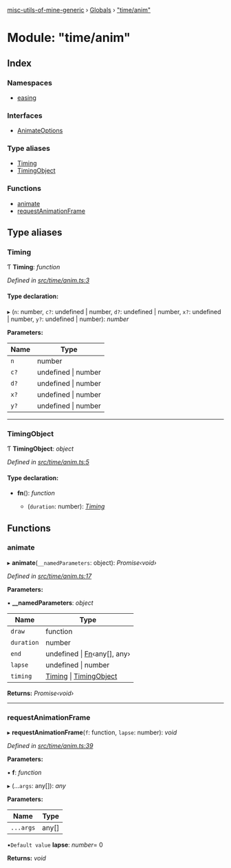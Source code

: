 [misc-utils-of-mine-generic](../README.md) › [Globals](../globals.md) › ["time/anim"](_time_anim_.md)

# Module: "time/anim"

## Index

### Namespaces

* [easing](_time_anim_.easing.md)

### Interfaces

* [AnimateOptions](../interfaces/_time_anim_.animateoptions.md)

### Type aliases

* [Timing](_time_anim_.md#timing)
* [TimingObject](_time_anim_.md#timingobject)

### Functions

* [animate](_time_anim_.md#animate)
* [requestAnimationFrame](_time_anim_.md#requestanimationframe)

## Type aliases

###  Timing

Ƭ **Timing**: *function*

*Defined in [src/time/anim.ts:3](https://github.com/cancerberoSgx/misc-utils-of-mine/blob/4ff3641/misc-utils-of-mine-generic/src/time/anim.ts#L3)*

#### Type declaration:

▸ (`n`: number, `c?`: undefined | number, `d?`: undefined | number, `x?`: undefined | number, `y?`: undefined | number): *number*

**Parameters:**

Name | Type |
------ | ------ |
`n` | number |
`c?` | undefined &#124; number |
`d?` | undefined &#124; number |
`x?` | undefined &#124; number |
`y?` | undefined &#124; number |

___

###  TimingObject

Ƭ **TimingObject**: *object*

*Defined in [src/time/anim.ts:5](https://github.com/cancerberoSgx/misc-utils-of-mine/blob/4ff3641/misc-utils-of-mine-generic/src/time/anim.ts#L5)*

#### Type declaration:

* **fn**(): *function*

  * (`duration`: number): *[Timing](_time_anim_.md#timing)*

## Functions

###  animate

▸ **animate**(`__namedParameters`: object): *Promise‹void›*

*Defined in [src/time/anim.ts:17](https://github.com/cancerberoSgx/misc-utils-of-mine/blob/4ff3641/misc-utils-of-mine-generic/src/time/anim.ts#L17)*

**Parameters:**

▪ **__namedParameters**: *object*

Name | Type |
------ | ------ |
`draw` | function |
`duration` | number |
`end` | undefined &#124; [Fn](_type_.md#fn)‹any[], any› |
`lapse` | undefined &#124; number |
`timing` | [Timing](_time_anim_.md#timing) &#124; [TimingObject](_time_anim_.md#timingobject) |

**Returns:** *Promise‹void›*

___

###  requestAnimationFrame

▸ **requestAnimationFrame**(`f`: function, `lapse`: number): *void*

*Defined in [src/time/anim.ts:39](https://github.com/cancerberoSgx/misc-utils-of-mine/blob/4ff3641/misc-utils-of-mine-generic/src/time/anim.ts#L39)*

**Parameters:**

▪ **f**: *function*

▸ (...`args`: any[]): *any*

**Parameters:**

Name | Type |
------ | ------ |
`...args` | any[] |

▪`Default value`  **lapse**: *number*= 0

**Returns:** *void*
